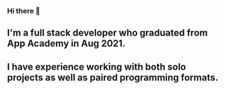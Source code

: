 ### Hi there 👋
 
 ## I'm a full stack developer who graduated from App Academy in Aug 2021.
 
 ## I have experience working with both solo projects as well as paired programming formats.
<!--  
 ![](https://github.com/msineath/github-stats/blob/master/generated/overview.svg)
 ![](https://github.com/msineath/github-stats/blob/master/generated/languages.svg)


  
 For more information, as well as recent projects, please visit: https://msineath.github.io/ -->

<!--
**msineath/msineath** is a ✨ _special_ ✨ repository because its `README.md` (this file) appears on your GitHub profile.

Here are some ideas to get you started:

- 🔭 I’m currently working on ...
- 🌱 I’m currently learning ...
- 👯 I’m looking to collaborate on ...
- 🤔 I’m looking for help with ...
- 💬 Ask me about ...
- 📫 How to reach me: ...
- 😄 Pronouns: ...
- ⚡ Fun fact: ...
-->
